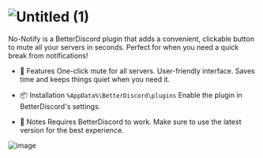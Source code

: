 # ![Untitled (1)](https://github.com/user-attachments/assets/f52330b5-dad5-42f6-93a8-1cc453f8d689)
 
 No-Notify is a BetterDiscord
 plugin that adds a convenient, clickable button to mute all your servers in seconds. Perfect for when you need a quick break from notifications!

- 🚀 Features
One-click mute for all servers.
User-friendly interface.
Saves time and keeps things quiet when you need it.

- 📦 Installation
`%AppData%\BetterDiscord\plugins`
Enable the plugin in BetterDiscord's settings.

- 📌 Notes
Requires BetterDiscord to work.
Make sure to use the latest version for the best experience.


![image](https://github.com/user-attachments/assets/20fe90f8-ea41-4d39-97a5-852fcb30f87d)
